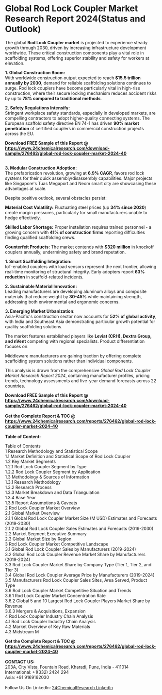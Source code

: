 <h1>Global Rod Lock Coupler Market Research Report 2024(Status and Outlook)</h1><p>The global <strong>Rod Lock Coupler market</strong> is projected to experience steady growth through 2030, driven by increasing infrastructure development worldwide. These critical construction components play a vital role in scaffolding systems, offering superior stability and safety for workers at elevation.</p><p><strong>1. Global Construction Boom:</strong><br>
With worldwide construction output expected to reach <strong>$15.5 trillion annually by 2030</strong>, demand for reliable scaffolding solutions continues to surge. Rod lock couplers have become particularly vital in high-rise construction, where their secure locking mechanism reduces accident risks by up to <strong>78% compared to traditional methods</strong>.</p><p><strong>2. Safety Regulations Intensify:</strong><br>
Stringent workplace safety standards, especially in developed markets, are compelling contractors to adopt higher-quality connecting systems. The European scaffold safety directive EN 74-1 has driven <strong>90% market penetration</strong> of certified couplers in commercial construction projects across the EU.</p><div><b>Download FREE Sample of this Report @ 
            <a href="https://www.24chemicalresearch.com/download-sample/276462/global-rod-lock-coupler-market-2024-40">
            https://www.24chemicalresearch.com/download-sample/276462/global-rod-lock-coupler-market-2024-40</a></b></div><br><p><strong>3. Modular Construction Adoption:</strong><br>
The prefabrication revolution, growing at <strong>6.9% CAGR</strong>, favors rod lock systems for their quick assembly/disassembly capabilities. Major projects like Singapore's Tuas Megaport and Neom smart city are showcasing these advantages at scale.</p><p>Despite positive outlook, several obstacles persist:</p><p><strong>Material Cost Volatility:</strong> Fluctuating steel prices (up <strong>34% since 2020</strong>) create margin pressures, particularly for small manufacturers unable to hedge effectively.</p><p><strong>Skilled Labor Shortage:</strong> Proper installation requires trained personnel - a growing concern with <strong>41% of construction firms</strong> reporting difficulties finding qualified scaffolding crews.</p><p><strong>Counterfeit Products:</strong> The market contends with <strong>$320 million</strong> in knockoff couplers annually, undermining safety and brand reputation.</p><p><strong>1. Smart Scaffolding Integration:</strong><br>
IoT-enabled couplers with load sensors represent the next frontier, allowing real-time monitoring of structural integrity. Early adopters report <strong>63% reduction</strong> in scaffold-related incidents.</p><p><strong>2. Sustainable Material Innovation:</strong><br>
Leading manufacturers are developing aluminum alloys and composite materials that reduce weight by <strong>30-45%</strong> while maintaining strength, addressing both environmental and ergonomic concerns.</p><p><strong>3. Emerging Market Urbanization:</strong><br>
Asia-Pacific's construction sector now accounts for <strong>52% of global activity</strong>, with India and Southeast Asia demonstrating particular growth potential for quality scaffolding solutions.</p><p>The market features established players like <strong>Leviat (CRH), Dextra Group, and nVent</strong> competing with regional specialists. Product differentiation focuses on:

</p><p>Middleware manufacturers are gaining traction by offering complete scaffolding system solutions rather than individual components.</p><p>This analysis is drawn from the comprehensive <em>Global Rod Lock Coupler Market Research Report 2024</em>, containing manufacturer profiles, pricing trends, technology assessments and five-year demand forecasts across 22 countries.</p><div><b>Download FREE Sample of this Report @ 
            <a href="https://www.24chemicalresearch.com/download-sample/276462/global-rod-lock-coupler-market-2024-40">
            https://www.24chemicalresearch.com/download-sample/276462/global-rod-lock-coupler-market-2024-40</a></b></div><br><div><b>Get the Complete Report & TOC @ 
            <a href="https://www.24chemicalresearch.com/reports/276462/global-rod-lock-coupler-market-2024-40">
            https://www.24chemicalresearch.com/reports/276462/global-rod-lock-coupler-market-2024-40</a></b></div><br>
            <b>Table of Content:</b><p>Table of Contents<br />
1 Research Methodology and Statistical Scope<br />
1.1 Market Definition and Statistical Scope of Rod Lock Coupler<br />
1.2 Key Market Segments<br />
1.2.1 Rod Lock Coupler Segment by Type<br />
1.2.2 Rod Lock Coupler Segment by Application<br />
1.3 Methodology & Sources of Information<br />
1.3.1 Research Methodology<br />
1.3.2 Research Process<br />
1.3.3 Market Breakdown and Data Triangulation<br />
1.3.4 Base Year<br />
1.3.5 Report Assumptions & Caveats<br />
2 Rod Lock Coupler Market Overview<br />
2.1 Global Market Overview<br />
2.1.1 Global Rod Lock Coupler Market Size (M USD) Estimates and Forecasts (2019-2030)<br />
2.1.2 Global Rod Lock Coupler Sales Estimates and Forecasts (2019-2030)<br />
2.2 Market Segment Executive Summary<br />
2.3 Global Market Size by Region<br />
3 Rod Lock Coupler Market Competitive Landscape<br />
3.1 Global Rod Lock Coupler Sales by Manufacturers (2019-2024)<br />
3.2 Global Rod Lock Coupler Revenue Market Share by Manufacturers (2019-2024)<br />
3.3 Rod Lock Coupler Market Share by Company Type (Tier 1, Tier 2, and Tier 3)<br />
3.4 Global Rod Lock Coupler Average Price by Manufacturers (2019-2024)<br />
3.5 Manufacturers Rod Lock Coupler Sales Sites, Area Served, Product Type<br />
3.6 Rod Lock Coupler Market Competitive Situation and Trends<br />
3.6.1 Rod Lock Coupler Market Concentration Rate<br />
3.6.2 Global 5 and 10 Largest Rod Lock Coupler Players Market Share by Revenue<br />
3.6.3 Mergers & Acquisitions, Expansion<br />
4 Rod Lock Coupler Industry Chain Analysis<br />
4.1 Rod Lock Coupler Industry Chain Analysis<br />
4.2 Market Overview of Key Raw Materials<br />
4.3 Midstream M</p><div><b>Get the Complete Report & TOC @ 
            <a href="https://www.24chemicalresearch.com/reports/276462/global-rod-lock-coupler-market-2024-40">
            https://www.24chemicalresearch.com/reports/276462/global-rod-lock-coupler-market-2024-40</a></b></div><br><b>CONTACT US:</b><br>
            203A, City Vista, Fountain Road, Kharadi, Pune, India - 411014<br>
            International: +1(332) 2424 294<br>
            Asia: +91 9169162030 <br><br>
            Follow Us On LinkedIn: <a href="https://www.linkedin.com/company/24chemicalresearch/">24ChemicalResearch LinkedIn</a>